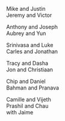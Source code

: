 Mike and Justin  
Jeremy and Victor  

Anthony and Joseph  
Aubrey and Yun  

Srinivasa and Luke  
Carles and Jonathan  

Tracy and Dasha  
Jon and Christiaan  

Chip and Daniel  
Bahman and Pranava  

Camille and Vijeth  
Prashil and Chau  
 with Jaime  
  
